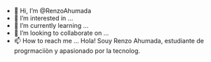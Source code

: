 - 👋 Hi, I’m @RenzoAhumada
- 👀 I’m interested in ...
- 🌱 I’m currently learning ...
- 💞️ I’m looking to collaborate on ...
- 📫 How to reach me ...
Hola!
Souy Renzo Ahumada, estudiante de progrmaciiòn y apasionado por la tecnolog.

<!---
RenzoAhumada/RenzoAhumada is a ✨ special ✨ repository because its `README.md` (this file) appears on your GitHub profile.
You can click the Preview link to take a look at your changes.
--->
